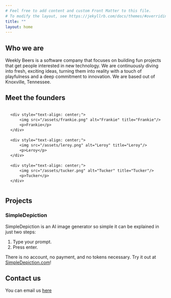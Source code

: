 ```yaml
---
# Feel free to add content and custom Front Matter to this file.
# To modify the layout, see https://jekyllrb.com/docs/themes/#overriding-theme-defaults
title: ""
layout: home
---
```


## Who we are

Weekly Beers is a software company that focuses on building fun projects that get people interested in new technology. We are continuously diving into fresh, exciting ideas, turning them into reality with a touch of playfulness and a deep commitment to innovation. We are based out of Knoxville, Tennessee.

## Meet the founders

<div style="display: flex; justify-content: space-around; align-items: center;">
    
    <div style="text-align: center;">
        <img src="/assets/frankie.png" alt="Frankie" title="Frankie"/>
        <p>Frankie</p>
    </div>

    <div style="text-align: center;">
        <img src="/assets/leroy.png" alt="Leroy" title="Leroy"/>
        <p>Leroy</p>
    </div>

    <div style="text-align: center;">
        <img src="/assets/tucker.png" alt="Tucker" title="Tucker"/>
        <p>Tucker</p>
    </div>

</div>

## Projects

### SimpleDepiction

SimpleDepiction is an AI image generator so simple it can be explained in just two steps:

1. Type your prompt.
2. Press enter.

There is no account, no payment, and no tokens necessary. Try it out at [SimpleDepiction.com](https://simpledepiction.com)!

## Contact us

You can email us <a href="mailto:business@weeklybeers.org">here</a>
